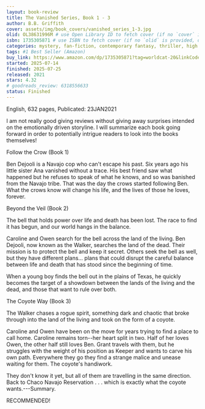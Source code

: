 ```yaml
---
layout: book-review
title: The Vanished Series, Book 1 - 3
author: B.B. Griffith
cover: assets/img/book_covers/vanished_series_1-3.jpg
olid: OL38631996M # use Open Library ID to fetch cover (if no `cover` is provided)
isbn: 1735305871 # use ISBN to fetch cover (if no `olid` is provided, dashes are optional)
categories: mystery, fan-fiction, contemporary fantasy, thriller, high fantasy, metaphysical fiction, suspense, urban fantasy, paranormal fantasy, fairy tale, paranormal fiction
tags: #1 Best Seller (Amazon)
buy_link: https://www.amazon.com/dp/1735305871?tag=worldcat-20&linkCode=ogi&th=1&psc=1
started: 2025-07-14
finished: 2025-07-25
released: 2021
stars: 4.32
# goodreads_review: 6318556633
status: Finished
---
```


English, 632 pages, Publicated: 23JAN2021

I am not really good giving reviews without giving away surprises intended on the emotionally driven storyline. I will summarize each book going forward in order to potentially intrigue readers to look into the books themselves!

Follow the Crow (Book 1)

Ben Dejooli is a Navajo cop who can't escape his past. Six years ago his little sister Ana vanished without a trace. His best friend saw what happened but he refuses to speak of what he knows, and so was banished from the Navajo tribe. That was the day the crows started following Ben. What the crows know will change his life, and the lives of those he loves, forever.

Beyond the Veil (Book 2)

The bell that holds power over life and death has been lost. The race to find it has begun, and our world hangs in the balance.

Caroline and Owen search for the bell across the land of the living. Ben Dejooli, now known as the Walker, searches the land of the dead. Their mission is to protect the bell and keep it secret. Others seek the bell as well, but they have different plans... plans that could disrupt the careful balance between life and death that has stood since the beginning of time.

When a young boy finds the bell out in the plains of Texas, he quickly becomes the target of a showdown between the lands of the living and the dead, and those that want to rule over both.

The Coyote Way (Book 3)

The Walker chases a rogue spirit, something dark and chaotic that broke through into the land of the living and took on the form of a coyote.

Caroline and Owen have been on the move for years trying to find a place to call home. Caroline remains torn--her heart split in two. Half of her loves Owen, the other half still loves Ben. Grant travels with them, but he struggles with the weight of his position as Keeper and wants to carve his own path. Everywhere they go they find a strange malice and unease waiting for them. The coyote's handiwork.

They don't know it yet, but all of them are travelling in the same direction. Back to Chaco Navajo Reservation . . . which is exactly what the coyote wants.---Summary.

RECOMMENDED!
